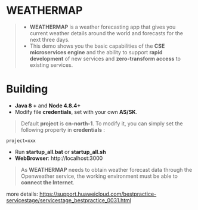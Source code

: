 # WEATHERMAP

> * **WEATHERMAP** is a weather forecasting app that gives you current weather details around the world and forecasts for the next three days.
> * This demo shows you the basic capabilities of the **CSE microservices engine** and the ability to support **rapid development** of new services and **zero-transform access** to existing services.

# Building

* **Java 8 +**  and **Node 4.8.4+**
* Modify file **credentials**, set with your own **AS/SK**. 

> Default **project** is **cn-north-1**. To modify it, you can simply set the following property in **credentials** :

```
project=xxx
```
* Run **startup_all.bat** or **startup_all.sh**
* **WebBrowser**: http://localhost:3000
> As **WEATHERMAP** needs to obtain weather forecast data through the Openweather service, the working environment must be able to **connect the Internet**.

more details: https://support.huaweicloud.com/bestpractice-servicestage/servicestage_bestpractice_0031.html
